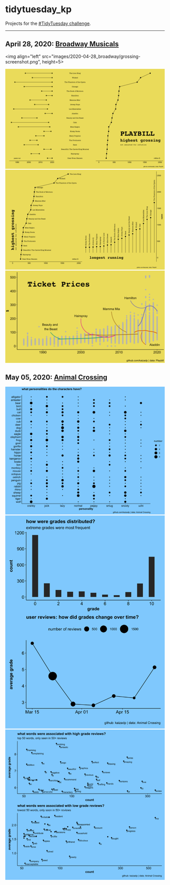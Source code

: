 # tidytuesday_kp
Projects for the [#TidyTuesday challenge](https://github.com/rfordatascience/tidytuesday).  

----

## April 28, 2020: [Broadway Musicals](https://github.com/rfordatascience/tidytuesday/blob/master/data/2020/2020-04-28/readme.md)
<img align="left" src="images/2020-04-28_broadway/grossing-screenshot.png", height=5>

![grossing](images/2020-04-28_broadway/grossing-screenshot.png)
![highest](images/2020-04-28_broadway/highest-screenshot.png)
![prices](images/2020-04-28_broadway/prices-screenshot.png)

## May 05, 2020: [Animal Crossing](https://github.com/rfordatascience/tidytuesday/blob/master/data/2020/2020-05-05/readme.md)
![personalities](images/2020-05-05_animalcrossing/personalities.png)
![grades](images/2020-05-05_animalcrossing/grades.png)
![grade-words](images/2020-05-05_animalcrossing/grades_words.png)

